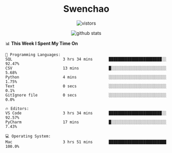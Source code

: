 <h1 align="center">Swenchao</h3>

<p align="center">
  <img src="https://visitor-badge.glitch.me/badge?page_id=Swenchao" alt="vistors" />
</p>

<p align="center">
  <img src="https://github-readme-stats.vercel.app/api?username=Swenchao&count_private=true&show_icons=true&theme=vue-dark&hide_title=true" alt="github stats" />
</p>

<!--START_SECTION:waka-->
📊 **This Week I Spent My Time On** 

```text
💬 Programming Languages: 
SQL                      3 hrs 34 mins       ███████████████████████░░   92.47% 
CSV                      13 mins             █░░░░░░░░░░░░░░░░░░░░░░░░   5.68% 
Python                   4 mins              ░░░░░░░░░░░░░░░░░░░░░░░░░   1.75% 
Text                     0 secs              ░░░░░░░░░░░░░░░░░░░░░░░░░   0.1% 
GitIgnore file           0 secs              ░░░░░░░░░░░░░░░░░░░░░░░░░   0.0%

🔥 Editors: 
VS Code                  3 hrs 34 mins       ███████████████████████░░   92.57% 
PyCharm                  17 mins             █░░░░░░░░░░░░░░░░░░░░░░░░   7.43%

💻 Operating System: 
Mac                      3 hrs 51 mins       █████████████████████████   100.0%

```


<!--END_SECTION:waka-->
